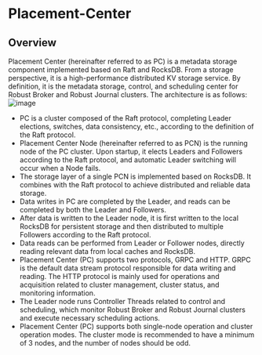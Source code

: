 # Placement-Center
## Overview
Placement Center (hereinafter referred to as PC) is a metadata storage component implemented based on Raft and RocksDB. From a storage perspective, it is a high-performance distributed KV storage service. By definition, it is the metadata storage, control, and scheduling center for Robust Broker and Robust Journal clusters. The architecture is as follows:
![image](../../images/doc-image1.png)

- PC is a cluster composed of the Raft protocol, completing Leader elections, switches, data consistency, etc., according to the definition of the Raft protocol.
- Placement Center Node (hereinafter referred to as PCN) is the running node of the PC cluster. Upon startup, it elects Leaders and Followers according to the Raft protocol, and automatic Leader switching will occur when a Node fails.
- The storage layer of a single PCN is implemented based on RocksDB. It combines with the Raft protocol to achieve distributed and reliable data storage.
- Data writes in PC are completed by the Leader, and reads can be completed by both the Leader and Followers.
- After data is written to the Leader node, it is first written to the local RocksDB for persistent storage and then distributed to multiple Followers according to the Raft protocol.
- Data reads can be performed from Leader or Follower nodes, directly reading relevant data from local caches and RocksDB.
- Placement Center (PC) supports two protocols, GRPC and HTTP. GRPC is the default data stream protocol responsible for data writing and reading. The HTTP protocol is mainly used for operations and acquisition related to cluster management, cluster status, and monitoring information.
- The Leader node runs Controller Threads related to control and scheduling, which monitor Robust Broker and Robust Journal clusters and execute necessary scheduling actions.
- Placement Center (PC) supports both single-node operation and cluster operation modes. The cluster mode is recommended to have a minimum of 3 nodes, and the number of nodes should be odd.
